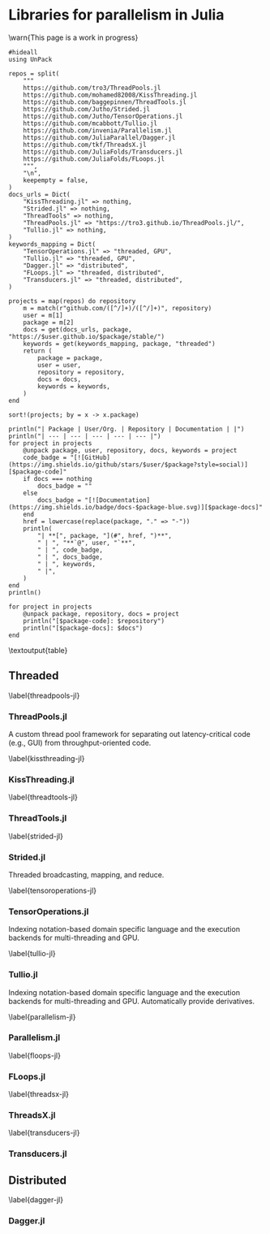 # Libraries for parallelism in Julia

\warn{This page is a work in progress}

```julia:table
#hideall
using UnPack

repos = split(
    """
    https://github.com/tro3/ThreadPools.jl
    https://github.com/mohamed82008/KissThreading.jl
    https://github.com/baggepinnen/ThreadTools.jl
    https://github.com/Jutho/Strided.jl
    https://github.com/Jutho/TensorOperations.jl
    https://github.com/mcabbott/Tullio.jl
    https://github.com/invenia/Parallelism.jl
    https://github.com/JuliaParallel/Dagger.jl
    https://github.com/tkf/ThreadsX.jl
    https://github.com/JuliaFolds/Transducers.jl
    https://github.com/JuliaFolds/FLoops.jl
    """,
    "\n",
    keepempty = false,
)
docs_urls = Dict(
    "KissThreading.jl" => nothing,
    "Strided.jl" => nothing,
    "ThreadTools" => nothing,
    "ThreadPools.jl" => "https://tro3.github.io/ThreadPools.jl/",
    "Tullio.jl" => nothing,
)
keywords_mapping = Dict(
    "TensorOperations.jl" => "threaded, GPU",
    "Tullio.jl" => "threaded, GPU",
    "Dagger.jl" => "distributed",
    "FLoops.jl" => "threaded, distributed",
    "Transducers.jl" => "threaded, distributed",
)

projects = map(repos) do repository
    m = match(r"github.com/([^/]+)/([^/]+)", repository)
    user = m[1]
    package = m[2]
    docs = get(docs_urls, package, "https://$user.github.io/$package/stable/")
    keywords = get(keywords_mapping, package, "threaded")
    return (
        package = package,
        user = user,
        repository = repository,
        docs = docs,
        keywords = keywords,
    )
end

sort!(projects; by = x -> x.package)

println("| Package | User/Org. | Repository | Documentation | |")
println("| --- | --- | --- | --- | --- |")
for project in projects
    @unpack package, user, repository, docs, keywords = project
    code_badge = "[![GitHub](https://img.shields.io/github/stars/$user/$package?style=social)][$package-code]"
    if docs === nothing
        docs_badge = ""
    else
        docs_badge = "[![Documentation](https://img.shields.io/badge/docs-$package-blue.svg)][$package-docs]"
    end
    href = lowercase(replace(package, "." => "-"))
    println(
        "| **[", package, "](#", href, ")**",
        " | ", "**`@", user, "`**",
        " | ", code_badge,
        " | ", docs_badge,
        " | ", keywords,
        " |",
    )
end
println()

for project in projects
    @unpack package, repository, docs = project
    println("[$package-code]: $repository")
    println("[$package-docs]: $docs")
end
```

\textoutput{table}

## Threaded

\label{threadpools-jl}
### ThreadPools.jl

A custom thread pool framework for separating out latency-critical
code (e.g., GUI) from throughput-oriented code.

\label{kissthreading-jl}
### KissThreading.jl

\label{threadtools-jl}
### ThreadTools.jl

\label{strided-jl}
### Strided.jl

Threaded broadcasting, mapping, and reduce.

\label{tensoroperations-jl}
### TensorOperations.jl

Indexing notation-based domain specific language and the execution
backends for multi-threading and GPU.

\label{tullio-jl}
### Tullio.jl

Indexing notation-based domain specific language and the execution
backends for multi-threading and GPU.  Automatically provide
derivatives.

\label{parallelism-jl}
### Parallelism.jl

\label{floops-jl}
### FLoops.jl

\label{threadsx-jl}
### ThreadsX.jl

\label{transducers-jl}
### Transducers.jl

## Distributed

\label{dagger-jl}
### Dagger.jl
